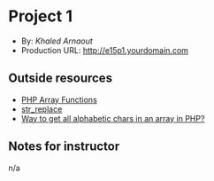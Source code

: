 # Project 1
+ By: *Khaled Arnaout*
+ Production URL: <http://e15p1.yourdomain.com>

## Outside resources
+ [PHP Array Functions](https://www.w3schools.com/php/php_ref_array.asp)
+ [str_replace](https://www.php.net/manual/en/function.str-replace.php)
+ [Way to get all alphabetic chars in an array in PHP?](https://stackoverflow.com/questions/431912/way-to-get-all-alphabetic-chars-in-an-array-in-php)

## Notes for instructor
n/a